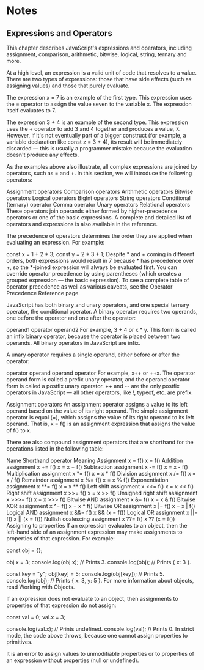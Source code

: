 # Notes
## Expressions and Operators

This chapter describes JavaScript's expressions and operators, including assignment, comparison, arithmetic, bitwise, logical, string, ternary and more.

At a high level, an expression is a valid unit of code that resolves to a value. There are two types of expressions: those that have side effects (such as assigning values) and those that purely evaluate.

The expression x = 7 is an example of the first type. This expression uses the = operator to assign the value seven to the variable x. The expression itself evaluates to 7.

The expression 3 + 4 is an example of the second type. This expression uses the + operator to add 3 and 4 together and produces a value, 7. However, if it's not eventually part of a bigger construct (for example, a variable declaration like const z = 3 + 4), its result will be immediately discarded — this is usually a programmer mistake because the evaluation doesn't produce any effects.

As the examples above also illustrate, all complex expressions are joined by operators, such as = and +. In this section, we will introduce the following operators:

Assignment operators
Comparison operators
Arithmetic operators
Bitwise operators
Logical operators
BigInt operators
String operators
Conditional (ternary) operator
Comma operator
Unary operators
Relational operators
These operators join operands either formed by higher-precedence operators or one of the basic expressions. A complete and detailed list of operators and expressions is also available in the reference.

The precedence of operators determines the order they are applied when evaluating an expression. For example:

const x = 1 + 2 * 3;
const y = 2 * 3 + 1;
Despite * and + coming in different orders, both expressions would result in 7 because * has precedence over +, so the *-joined expression will always be evaluated first. You can override operator precedence by using parentheses (which creates a grouped expression — the basic expression). To see a complete table of operator precedence as well as various caveats, see the Operator Precedence Reference page.

JavaScript has both binary and unary operators, and one special ternary operator, the conditional operator. A binary operator requires two operands, one before the operator and one after the operator:

operand1 operator operand2
For example, 3 + 4 or x * y. This form is called an infix binary operator, because the operator is placed between two operands. All binary operators in JavaScript are infix.

A unary operator requires a single operand, either before or after the operator:

operator operand
operand operator
For example, x++ or ++x. The operator operand form is called a prefix unary operator, and the operand operator form is called a postfix unary operator. ++ and -- are the only postfix operators in JavaScript — all other operators, like !, typeof, etc. are prefix.

Assignment operators
An assignment operator assigns a value to its left operand based on the value of its right operand. The simple assignment operator is equal (=), which assigns the value of its right operand to its left operand. That is, x = f() is an assignment expression that assigns the value of f() to x.

There are also compound assignment operators that are shorthand for the operations listed in the following table:

Name	Shorthand operator	Meaning
Assignment	x = f()	x = f()
Addition assignment	x += f()	x = x + f()
Subtraction assignment	x -= f()	x = x - f()
Multiplication assignment	x *= f()	x = x * f()
Division assignment	x /= f()	x = x / f()
Remainder assignment	x %= f()	x = x % f()
Exponentiation assignment	x **= f()	x = x ** f()
Left shift assignment	x <<= f()	x = x << f()
Right shift assignment	x >>= f()	x = x >> f()
Unsigned right shift assignment	x >>>= f()	x = x >>> f()
Bitwise AND assignment	x &= f()	x = x & f()
Bitwise XOR assignment	x ^= f()	x = x ^ f()
Bitwise OR assignment	x |= f()	x = x | f()
Logical AND assignment	x &&= f()	x && (x = f())
Logical OR assignment	x ||= f()	x || (x = f())
Nullish coalescing assignment	x ??= f()	x ?? (x = f())
Assigning to properties
If an expression evaluates to an object, then the left-hand side of an assignment expression may make assignments to properties of that expression. For example:

const obj = {};

obj.x = 3;
console.log(obj.x); // Prints 3.
console.log(obj); // Prints { x: 3 }.

const key = "y";
obj[key] = 5;
console.log(obj[key]); // Prints 5.
console.log(obj); // Prints { x: 3, y: 5 }.
For more information about objects, read Working with Objects.

If an expression does not evaluate to an object, then assignments to properties of that expression do not assign:

const val = 0;
val.x = 3;

console.log(val.x); // Prints undefined.
console.log(val); // Prints 0.
In strict mode, the code above throws, because one cannot assign properties to primitives.

It is an error to assign values to unmodifiable properties or to properties of an expression without properties (null or undefined).